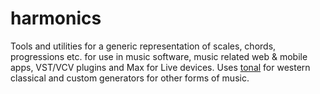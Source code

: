 # harmonics

Tools and utilities for a generic representation of scales, chords, progressions etc. for use in music software, music related web & mobile apps, VST/VCV plugins and Max for Live devices. Uses [tonal](https://github.com/tonaljs/tonal) for western classical and custom generators for other forms of music.
